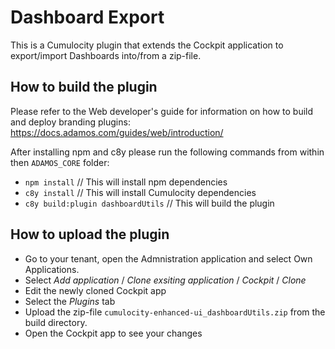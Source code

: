 # Dashboard Export

This is a Cumulocity plugin that extends the Cockpit application to export/import Dashboards into/from a zip-file.

## How to build the plugin

Please refer to the Web developer's guide  for information on how to build and deploy branding plugins: https://docs.adamos.com/guides/web/introduction/

After installing npm and c8y please run the following commands from within then `ADAMOS_CORE` folder:

* `npm install`  // This will install npm dependencies
* `c8y install`  // This will install Cumulocity dependencies
* `c8y build:plugin dashboardUtils` // This will build the plugin

## How to upload the plugin

* Go to your tenant, open the Admnistration application and select Own Applications.
* Select _Add application_ / _Clone exsiting application_ / _Cockpit_ / _Clone_
* Edit the newly cloned Cockpit app
* Select the _Plugins_ tab
* Upload the zip-file `cumulocity-enhanced-ui_dashboardUtils.zip` from the build directory.
* Open the Cockpit app to see your changes
